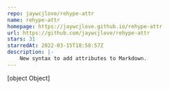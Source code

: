 ```yaml
---
repo: jaywcjlove/rehype-attr
name: rehype-attr
homepage: https://jaywcjlove.github.io/rehype-attr
url: https://github.com/jaywcjlove/rehype-attr
stars: 31
starredAt: 2022-03-15T18:58:57Z
description: |-
    New syntax to add attributes to Markdown.
---
```


[object Object]

